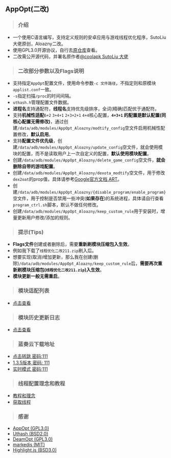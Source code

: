 ## AppOpt(二改)

> ### 介绍
- 一个使用C语言编写，支持定义规则的安卓应用与游戏线程优化程序，SutoLiu大佬原创，Aloazny二改。
- 使用GPL3.0开源协议，自行去[原仓库](https://gitee.com/sutoliu/AppOpt)查看。
- 二改需公开源代码，并署名原作者[@coolapk SutoLiu 大佬](https://www.coolapk1s.com/u/SutoLiu)


> ### 二改部分参数以及Flags说明
- 支持指定`AppOpt`配置文件，使用命令参数`-c 文件路径`，不指定则和原模块`applist.conf`一致。
- `-s`指定扫描`/proc`的时间间隔。
- `uthash.h`管理配置文件数据。
- **进程名**支持通配符，**线程名**支持优先级排序，全词(精确)匹配优于通配符。
- 支持**机械性适配**`6+2` `3+4+1` `2+3+2+1` `4+4`核心配置，**`4+3+1` 的配置是默认配置(同核心配置无需修改)**，通过创建`/data/adb/modules/AppOpt_Aloazny/modtify_config`空文件启用机械性配置修改，**默认启用**。
- 支持**配置文件优先级**，创建`/data/adb/modules/AppOpt_Aloazny/update_config`空文件，就会使用模块的配置，而不是读取用户上一次自定义的配置，**默认使用模块配置**。
- 创建`/data/adb/modules/AppOpt_Aloazny/delete_game_config`空文件，**就会删除自带的游戏配置**。
- 创建`/data/adb/modules/AppOpt_Aloazny/dexota_modtify`空文件，用于修改`dex2oat`的prop值，具体请参考[Google官方文档 ART](https://source.android.com/docs/core/runtime/configure?hl=zh-cn#compiler_filters)。
- 创建`/data/adb/modules/AppOpt_Aloazny/{disable_program/enable_program}`空文件，用于控制是否禁用一些冲突(**如果存在**)的系统进程，具体请自行查看`program_ctrl.sh`脚本，默认不做任何修改。
- 创建`/data/adb/modules/AppOpt_Aloazny/keep_custom_rule`用于安装时，增量更新用户修改/添加的规则。

> ### 提示(Tips)
- **Flags文件**创建或者删除后，需要**重新刷模块压缩包入生效**。
- 例如我下载了`线程优化二改211.zip`刷入后。
- 想要实现(取消)增加更新，那么我在创建(删除)`/data/adb/modules/AppOpt_Aloazny/keep_custom_rule`后，**需要再次重新刷模块压缩包(`线程优化二改211.zip`)入生效**。
- **模块更新一般无需重启**。

> ### 模块适配列表
- [点击查看](./update/%E9%80%82%E9%85%8D%E5%BA%94%E7%94%A8.md)

> ### 模块历史更新日志
- [点击查看](./update/update.md)

> ### 蓝奏云下载地址
- [点击转跳 密码:111](https://aloazny.lanzouo.com/b00je9nu1i)
- [1.3.5版本 密码: 111](https://aloazny.lanzouo.com/b00jeipeeb)
- [实时模式 密码:111](https://aloazny.lanzouo.com/b00jeku6cd)

> ### 线程配置理念和教程
- [教程和理念](https://www.coolapk.com/feed/63785290)
- [获取线程](https://www.coolapk.com/feed/63763679)

> ### 感谢
- [AppOpt (GPL3.0) ](https://gitee.com/sutoliu/AppOpt) 
- [Uthash  (BSD2.0) ](https://troydhanson.github.io/uthash/)
- [DeamOpt (GPL3.0) ](https://github.com/yeg278/DeamOpt)
- [markedjs (MIT) ](https://github.com/markedjs/marked)
- [Highlight.js (BSD3.0)](https://highlightjs.org/)
